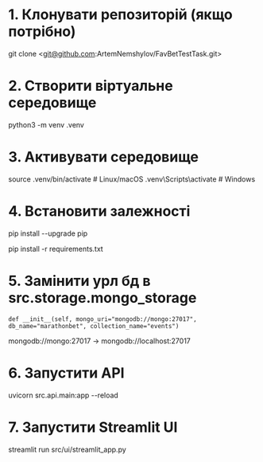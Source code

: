 # 1. Клонувати репозиторій (якщо потрібно)
git clone <git@github.com:ArtemNemshylov/FavBetTestTask.git>

# 2. Створити віртуальне середовище
python3 -m venv .venv

# 3. Активувати середовище
source .venv/bin/activate  # Linux/macOS
.venv\Scripts\activate     # Windows

# 4. Встановити залежності
pip install --upgrade pip

pip install -r requirements.txt

# 5. Замінити урл бд в src.storage.mongo_storage
    def __init__(self, mongo_uri="mongodb://mongo:27017", db_name="marathonbet", collection_name="events")
mongodb://mongo:27017 -> mongodb://localhost:27017

# 6. Запустити API
uvicorn src.api.main:app --reload

# 7. Запустити Streamlit UI
streamlit run src/ui/streamlit_app.py
